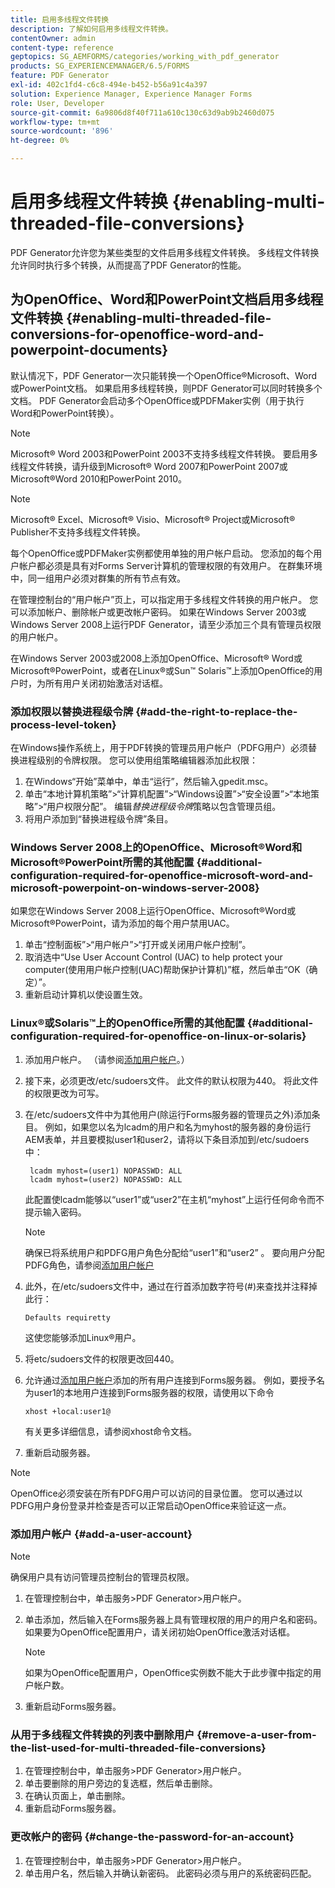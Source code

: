 ```yaml
---
title: 启用多线程文件转换
description: 了解如何启用多线程文件转换。
contentOwner: admin
content-type: reference
geptopics: SG_AEMFORMS/categories/working_with_pdf_generator
products: SG_EXPERIENCEMANAGER/6.5/FORMS
feature: PDF Generator
exl-id: 402c1fd4-c6c8-494e-b452-b56a91c4a397
solution: Experience Manager, Experience Manager Forms
role: User, Developer
source-git-commit: 6a9806d8f40f711a610c130c63d9ab9b2460d075
workflow-type: tm+mt
source-wordcount: '896'
ht-degree: 0%

---
```


# 启用多线程文件转换 {#enabling-multi-threaded-file-conversions}

PDF Generator允许您为某些类型的文件启用多线程文件转换。 多线程文件转换允许同时执行多个转换，从而提高了PDF Generator的性能。

## 为OpenOffice、Word和PowerPoint文档启用多线程文件转换 {#enabling-multi-threaded-file-conversions-for-openoffice-word-and-powerpoint-documents}

默认情况下，PDF Generator一次只能转换一个OpenOffice®Microsoft、Word或PowerPoint文档。 如果启用多线程转换，则PDF Generator可以同时转换多个文档。 PDF Generator会启动多个OpenOffice或PDFMaker实例（用于执行Word和PowerPoint转换）。

>[!NOTE]
>
>Microsoft® Word 2003和PowerPoint 2003不支持多线程文件转换。 要启用多线程文件转换，请升级到Microsoft® Word 2007和PowerPoint 2007或Microsoft®Word 2010和PowerPoint 2010。

>[!NOTE]
>
>Microsoft® Excel、Microsoft® Visio、Microsoft® Project或Microsoft® Publisher不支持多线程文件转换。

每个OpenOffice或PDFMaker实例都使用单独的用户帐户启动。 您添加的每个用户帐户都必须是具有对Forms Server计算机的管理权限的有效用户。 在群集环境中，同一组用户必须对群集的所有节点有效。

在管理控制台的“用户帐户”页上，可以指定用于多线程文件转换的用户帐户。 您可以添加帐户、删除帐户或更改帐户密码。 如果在Windows Server 2003或Windows Server 2008上运行PDF Generator，请至少添加三个具有管理员权限的用户帐户。

在Windows Server 2003或2008上添加OpenOffice、Microsoft® Word或Microsoft®PowerPoint，或者在Linux®或Sun™ Solaris™上添加OpenOffice的用户时，为所有用户关闭初始激活对话框。

### 添加权限以替换进程级令牌 {#add-the-right-to-replace-the-process-level-token}

在Windows操作系统上，用于PDF转换的管理员用户帐户（PDFG用户）必须替换进程级别的令牌权限。 您可以使用组策略编辑器添加此权限：

1. 在Windows“开始”菜单中，单击“运行”，然后输入gpedit.msc。
1. 单击“本地计算机策略”>“计算机配置”>“Windows设置”>“安全设置”>“本地策略”>“用户权限分配”。 编辑&#x200B;*替换进程级令牌*&#x200B;策略以包含管理员组。
1. 将用户添加到“替换进程级令牌”条目。

### Windows Server 2008上的OpenOffice、Microsoft®Word和Microsoft®PowerPoint所需的其他配置 {#additional-configuration-required-for-openoffice-microsoft-word-and-microsoft-powerpoint-on-windows-server-2008}

如果您在Windows Server 2008上运行OpenOffice、Microsoft®Word或Microsoft®PowerPoint，请为添加的每个用户禁用UAC。

1. 单击“控制面板”>“用户帐户”>“打开或关闭用户帐户控制”。
1. 取消选中“Use User Account Control (UAC) to help protect your computer(使用用户帐户控制(UAC)帮助保护计算机)”框，然后单击“OK（确定）”。
1. 重新启动计算机以使设置生效。

### Linux®或Solaris™上的OpenOffice所需的其他配置 {#additional-configuration-required-for-openoffice-on-linux-or-solaris}

1. 添加用户帐户。 （请参阅[添加用户帐户](enabling-multi-threaded-file-conversions.md#add-a-user-account)。）
1. 接下来，必须更改/etc/sudoers文件。 此文件的默认权限为440。 将此文件的权限更改为可写。
1. 在/etc/sudoers文件中为其他用户(除运行Forms服务器的管理员之外)添加条目。 例如，如果您以名为lcadm的用户和名为myhost的服务器的身份运行AEM表单，并且要模拟user1和user2，请将以下条目添加到/etc/sudoers中：

   ```shell
    lcadm myhost=(user1) NOPASSWD: ALL
    lcadm myhost=(user2) NOPASSWD: ALL
   ```

   此配置使lcadm能够以“user1”或“user2”在主机“myhost”上运行任何命令而不提示输入密码。

   >[!NOTE]
   >
   >确保已将系统用户和PDFG用户角色分配给“user1”和“user2” 。 要向用户分配PDFG角色，请参阅[添加用户帐户](enabling-multi-threaded-file-conversions.md#add-a-user-account)

1. 此外，在/etc/sudoers文件中，通过在行首添加数字符号(#)来查找并注释掉此行：

   ```shell
   Defaults requiretty
   ```

   这使您能够添加Linux®用户。

1. 将etc/sudoers文件的权限更改回440。
1. 允许通过[添加用户帐户](enabling-multi-threaded-file-conversions.md#add-a-user-account)添加的所有用户连接到Forms服务器。 例如，要授予名为user1的本地用户连接到Forms服务器的权限，请使用以下命令

   `xhost +local:user1@`

   有关更多详细信息，请参阅xhost命令文档。

1. 重新启动服务器。

>[!NOTE]
>
>OpenOffice必须安装在所有PDFG用户可以访问的目录位置。 您可以通过以PDFG用户身份登录并检查是否可以正常启动OpenOffice来验证这一点。

### 添加用户帐户 {#add-a-user-account}

>[!NOTE]
> 
> 确保用户具有访问管理员控制台的管理员权限。

1. 在管理控制台中，单击服务>PDF Generator>用户帐户。
1. 单击添加，然后输入在Forms服务器上具有管理权限的用户的用户名和密码。 如果要为OpenOffice配置用户，请关闭初始OpenOffice激活对话框。

   >[!NOTE]
   >
   >如果为OpenOffice配置用户，OpenOffice实例数不能大于此步骤中指定的用户帐户数。

1. 重新启动Forms服务器。

### 从用于多线程文件转换的列表中删除用户 {#remove-a-user-from-the-list-used-for-multi-threaded-file-conversions}

1. 在管理控制台中，单击服务>PDF Generator>用户帐户。
1. 单击要删除的用户旁边的复选框，然后单击删除。
1. 在确认页面上，单击删除。
1. 重新启动Forms服务器。

### 更改帐户的密码 {#change-the-password-for-an-account}

1. 在管理控制台中，单击服务>PDF Generator>用户帐户。
1. 单击用户名，然后输入并确认新密码。 此密码必须与用户的系统密码匹配。
